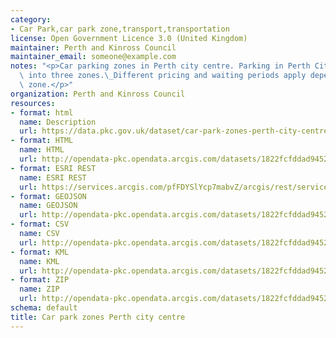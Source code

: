 ```yaml
---
category:
- Car Park,car park zone,transport,transportation
license: Open Government Licence 3.0 (United Kingdom)
maintainer: Perth and Kinross Council
maintainer_email: someone@example.com
notes: "<p>Car parking zones in Perth city centre. Parking in Perth City is divided\
  \ into three zones.\_Different pricing and waiting periods apply depending on the\
  \ zone.</p>"
organization: Perth and Kinross Council
resources:
- format: html
  name: Description
  url: https://data.pkc.gov.uk/dataset/car-park-zones-perth-city-centre
- format: HTML
  name: HTML
  url: http://opendata-pkc.opendata.arcgis.com/datasets/1822fcfddad9452e89d3a6f0d8762d4f_0
- format: ESRI REST
  name: ESRI REST
  url: https://services.arcgis.com/pfFDYSlYcp7mabvZ/arcgis/rest/services/car_par_zones_perth/FeatureServer/0
- format: GEOJSON
  name: GEOJSON
  url: http://opendata-pkc.opendata.arcgis.com/datasets/1822fcfddad9452e89d3a6f0d8762d4f_0.geojson
- format: CSV
  name: CSV
  url: http://opendata-pkc.opendata.arcgis.com/datasets/1822fcfddad9452e89d3a6f0d8762d4f_0.csv
- format: KML
  name: KML
  url: http://opendata-pkc.opendata.arcgis.com/datasets/1822fcfddad9452e89d3a6f0d8762d4f_0.kml
- format: ZIP
  name: ZIP
  url: http://opendata-pkc.opendata.arcgis.com/datasets/1822fcfddad9452e89d3a6f0d8762d4f_0.zip
schema: default
title: Car park zones Perth city centre
---
```

